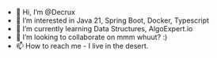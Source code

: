 - 👋 Hi, I’m @Decrux
- 👀 I’m interested in Java 21, Spring Boot, Docker, Typescript
- 🌱 I’m currently learning Data Structures, AlgoExpert.io
- 💞️ I’m looking to collaborate on mmm whuut? :)
- 📫 How to reach me - I live in the desert.

<!---
DevDecrux/DevDecrux is a ✨ special ✨ repository because its `README.md` (this file) appears on your GitHub profile.
You can click the Preview link to take a look at your changes.
--->
